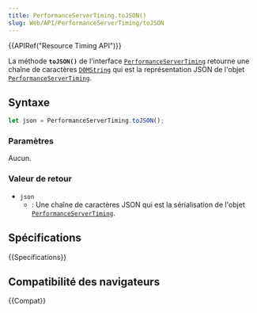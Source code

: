 ```yaml
---
title: PerformanceServerTiming.toJSON()
slug: Web/API/PerformanceServerTiming/toJSON
---
```


{{APIRef("Resource Timing API")}}

La méthode **`toJSON()`** de l'interface [`PerformanceServerTiming`](/fr/docs/Web/API/PerformanceServerTiming) retourne une chaîne de caractères [`DOMString`](/fr/docs/Web/API/DOMString) qui est la représentation JSON de l'objet [`PerformanceServerTiming`](/fr/docs/Web/API/PerformanceServerTiming).

## Syntaxe

```js
let json = PerformanceServerTiming.toJSON();
```

### Paramètres

Aucun.

### Valeur de retour

- `json`
  - : Une chaîne de caractères JSON qui est la sérialisation de l'objet [`PerformanceServerTiming`](/fr/docs/Web/API/PerformanceServerTiming).

## Spécifications

{{Specifications}}

## Compatibilité des navigateurs

{{Compat}}
